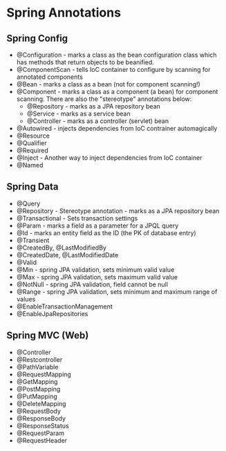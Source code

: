 # Spring Annotations

## Spring Config
 - @Configuration - marks a class as the bean configuration class which has methods that return objects to be beanified.
 - @ComponentScan - tells IoC container to configure by scanning for annotated components
 - @Bean - marks a class as a bean (not for component scanning!)
 - @Component - marks a class as a component (a bean) for component scanning. There are also the "stereotype" annotations below:
   - @Repository - marks as a JPA repository bean
   - @Service - marks as a service bean
   - @Controller - marks as a controller (servlet) bean
 - @Autowired - injects dependencies from IoC contrainer automagically
 - @Resource
 - @Qualifier
 - @Required
 - @Inject - Another way to inject dependencies from IoC container
 - @Named

## Spring Data
 - @Query
 - @Repository - Stereotype annotation - marks as a JPA repository bean
 - @Transactional - Sets transaction settings
 - @Param - marks a field as a parameter for a JPQL query
 - @Id - marks an entity field as the ID (the PK of  database entry)
 - @Transient
 - @CreatedBy, @LastModifiedBy
 - @CreatedDate, @LastModifiedDate
 - @Valid
 - @Min - spring JPA validation, sets minimum valid value
 - @Max - spring JPA validation, sets maximum valid value
 - @NotNull - spring JPA validation, field cannot be null
 - @Range - spring JPA validation, sets minimum and maximum range of values
 - @EnableTransactionManagement
 - @EnableJpaRepositories

## Spring MVC (Web)
 - @Controller
 - @Restcontroller
 - @PathVariable
 - @RequestMapping
 - @GetMapping
 - @PostMapping
 - @PutMapping
 - @DeleteMapping
 - @RequestBody
 - @ResponseBody
 - @ResponseStatus
 - @RequestParam
 - @RequestHeader


